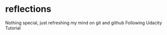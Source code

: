 # reflections
Nothing special, just refreshing my mind on git and github
Following Udacity Tutorial
